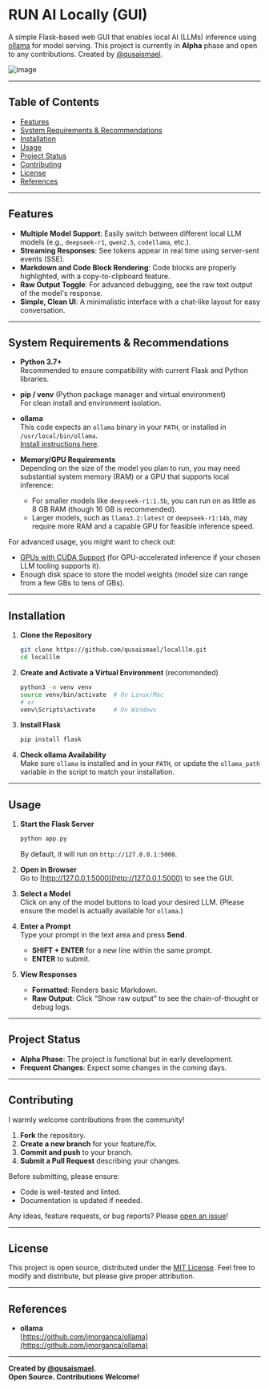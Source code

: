 # RUN AI Locally (GUI)

A simple Flask-based web GUI that enables local AI (LLMs) inference using [ollama](https://github.com/jmorganca/ollama) for model serving. This project is currently in **Alpha** phase and open to any contributions. Created by [@qusaismael](https://x.com/qusaismael).

![image](https://github.com/user-attachments/assets/8c0d9b20-43bf-4d14-a916-e9baeaa65f33)

---

## Table of Contents
- [Features](#features)
- [System Requirements & Recommendations](#system-requirements--recommendations)
- [Installation](#installation)
- [Usage](#usage)
- [Project Status](#project-status)
- [Contributing](#contributing)
- [License](#license)
- [References](#references)

---

## Features
- **Multiple Model Support**: Easily switch between different local LLM models (e.g., `deepseek-r1`, `qwen2.5`, `codellama`, etc.).
- **Streaming Responses**: See tokens appear in real time using server-sent events (SSE).
- **Markdown and Code Block Rendering**: Code blocks are properly highlighted, with a copy-to-clipboard feature.
- **Raw Output Toggle**: For advanced debugging, see the raw text output of the model's response.
- **Simple, Clean UI**: A minimalistic interface with a chat-like layout for easy conversation.

---

## System Requirements & Recommendations

- **Python 3.7+**  
  Recommended to ensure compatibility with current Flask and Python libraries.

- **pip / venv** (Python package manager and virtual environment)  
  For clean install and environment isolation.

- **ollama**  
  This code expects an `ollama` binary in your `PATH`, or installed in `/usr/local/bin/ollama`.  
  [Install instructions here](https://github.com/jmorganca/ollama#installation).

- **Memory/GPU Requirements**  
  Depending on the size of the model you plan to run, you may need substantial system memory (RAM) or a GPU that supports local inference:
  - For smaller models like `deepseek-r1:1.5b`, you can run on as little as 8 GB RAM (though 16 GB is recommended).
  - Larger models, such as `llama3.2:latest` or `deepseek-r1:14b`, may require more RAM and a capable GPU for feasible inference speed.

For advanced usage, you might want to check out:
- [GPUs with CUDA Support](https://developer.nvidia.com/cuda-downloads) (for GPU-accelerated inference if your chosen LLM tooling supports it).
- Enough disk space to store the model weights (model size can range from a few GBs to tens of GBs).

---

## Installation

1. **Clone the Repository**  
   ```bash
   git clone https://github.com/qusaismael/localllm.git
   cd localllm
   ```
   
2. **Create and Activate a Virtual Environment** (recommended)  
   ```bash
   python3 -m venv venv
   source venv/bin/activate  # On Linux/Mac
   # or
   venv\Scripts\activate     # On Windows
   ```

3. **Install Flask**  
   ```bash
   pip install flask
   ```

4. **Check ollama Availability**  
   Make sure `ollama` is installed and in your `PATH`, or update the `ollama_path` variable in the script to match your installation.

---

## Usage

1. **Start the Flask Server**  
   ```bash
   python app.py
   ```
   By default, it will run on `http://127.0.0.1:5000`.

2. **Open in Browser**  
   Go to [http://127.0.0.1:5000](http://127.0.0.1:5000) to see the GUI.

3. **Select a Model**  
   Click on any of the model buttons to load your desired LLM. (Please ensure the model is actually available for `ollama`.)

4. **Enter a Prompt**  
   Type your prompt in the text area and press **Send**.  
   - **SHIFT + ENTER** for a new line within the same prompt.  
   - **ENTER** to submit.

5. **View Responses**  
   - **Formatted**: Renders basic Markdown.  
   - **Raw Output**: Click “Show raw output” to see the chain-of-thought or debug logs.

---

## Project Status

- **Alpha Phase**: The project is functional but in early development.  
- **Frequent Changes**: Expect some changes in the coming days.

---

## Contributing

I warmly welcome contributions from the community!

1. **Fork** the repository.
2. **Create a new branch** for your feature/fix.
3. **Commit and push** to your branch.
4. **Submit a Pull Request** describing your changes.

Before submitting, please ensure:
- Code is well-tested and linted.
- Documentation is updated if needed.

Any ideas, feature requests, or bug reports? Please [open an issue](https://github.com/qusaismael/localllm/issues)!

---

## License

This project is open source, distributed under the [MIT License](./LICENSE). Feel free to modify and distribute, but please give proper attribution.

---

## References

- **ollama**  
   [https://github.com/jmorganca/ollama](https://github.com/jmorganca/ollama)


---

**Created by [@qusaismael](https://x.com/qusaismael).**  
**Open Source. Contributions Welcome!**  
